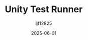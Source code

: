 ---
title: "Unity Test Runner"
layout: single
date: 2025-06-01
categories: [笔记]
tags: [Unity, Unity Tool]
author: "ljf12825"
permalink: /posts/2025-07-12-Unity-Test-Runner/
---